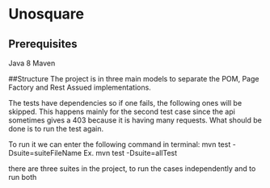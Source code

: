 # Unosquare

## Prerequisites 
Java 8 
Maven 

##Structure 
The project is in three main models to separate the POM, Page Factory and Rest Assued implementations. 

The tests have dependencies so if one fails, the following ones will be skipped. This happens mainly for the second test case since the api sometimes gives a 403 because it is having many requests. What should be done is to run the test again. 

To run it we can enter the following command in terminal:
mvn test -Dsuite=suiteFileName
Ex. mvn test -Dsuite=allTest

there are three suites in the project, to run the cases independently and to run both
